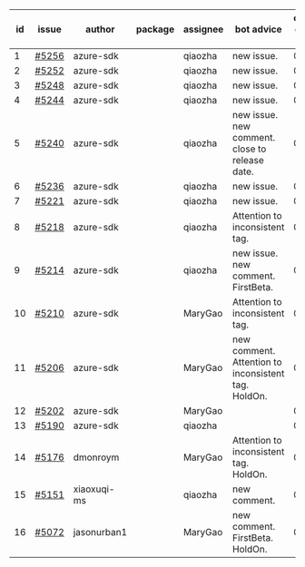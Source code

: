 | id | issue | author | package | assignee | bot advice | created date of issue | target release date | date from target |
| ------ | ------ | ------ | ------ | ------ | ------ | ------ | ------ | :-----: |
| 1 | [#5256](https://github.com/Azure/sdk-release-request/issues/5256) | azure-sdk |  | qiaozha | new issue. | 06-05 | 06-21 |  |
| 2 | [#5252](https://github.com/Azure/sdk-release-request/issues/5252) | azure-sdk |  | qiaozha | new issue. | 06-05 | 06-21 |  |
| 3 | [#5248](https://github.com/Azure/sdk-release-request/issues/5248) | azure-sdk |  | qiaozha | new issue. | 06-05 | 06-21 |  |
| 4 | [#5244](https://github.com/Azure/sdk-release-request/issues/5244) | azure-sdk |  | qiaozha | new issue. | 06-04 | 06-21 |  |
| 5 | [#5240](https://github.com/Azure/sdk-release-request/issues/5240) | azure-sdk |  | qiaozha | new issue. new comment. close to release date. | 06-04 | 06-07 | 0 |
| 6 | [#5236](https://github.com/Azure/sdk-release-request/issues/5236) | azure-sdk |  | qiaozha | new issue. | 06-04 | 06-21 |  |
| 7 | [#5221](https://github.com/Azure/sdk-release-request/issues/5221) | azure-sdk |  | qiaozha | new issue. | 05-22 | 06-21 |  |
| 8 | [#5218](https://github.com/Azure/sdk-release-request/issues/5218) | azure-sdk |  | qiaozha | Attention to inconsistent tag. | 05-21 | 06-21 |  |
| 9 | [#5214](https://github.com/Azure/sdk-release-request/issues/5214) | azure-sdk |  | qiaozha | new issue. new comment. FirstBeta. | 05-21 | 06-21 |  |
| 10 | [#5210](https://github.com/Azure/sdk-release-request/issues/5210) | azure-sdk |  | MaryGao | Attention to inconsistent tag. | 05-15 | 06-21 |  |
| 11 | [#5206](https://github.com/Azure/sdk-release-request/issues/5206) | azure-sdk |  | MaryGao | new comment. Attention to inconsistent tag. HoldOn. | 05-15 | 06-21 |  |
| 12 | [#5202](https://github.com/Azure/sdk-release-request/issues/5202) | azure-sdk |  | MaryGao |  | 05-14 | 06-21 |  |
| 13 | [#5190](https://github.com/Azure/sdk-release-request/issues/5190) | azure-sdk |  | qiaozha |  | 05-08 | 06-21 |  |
| 14 | [#5176](https://github.com/Azure/sdk-release-request/issues/5176) | dmonroym |  | MaryGao | Attention to inconsistent tag. HoldOn. | 04-30 | 05-24 |  |
| 15 | [#5151](https://github.com/Azure/sdk-release-request/issues/5151) | xiaoxuqi-ms |  | qiaozha | new comment. | 04-24 | 05-24 |  |
| 16 | [#5072](https://github.com/Azure/sdk-release-request/issues/5072) | jasonurban1 |  | MaryGao | new comment. FirstBeta. HoldOn. | 03-22 | 05-24 |  |
